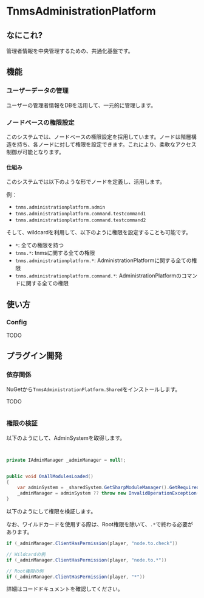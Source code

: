 ﻿# TnmsAdministrationPlatform

## なにこれ?

管理者情報を中央管理するための、共通化基盤です。

## 機能

### ユーザーデータの管理

ユーザーの管理者情報をDBを活用して、一元的に管理します。

### ノードベースの権限設定

このシステムでは、ノードベースの権限設定を採用しています。ノードは階層構造を持ち、各ノードに対して権限を設定できます。これにより、柔軟なアクセス制御が可能となります。

#### 仕組み

このシステムでは以下のような形でノードを定義し、活用します。

例：
- `tnms.administrationplatform.admin`
- `tnms.administrationplatform.command.testcommand1`
- `tnms.administrationplatform.command.testcommand2`

そして、wildcardを利用して、以下のように権限を設定することも可能です。
- `*`: 全ての権限を持つ
- `tnms.*`: tnmsに関する全ての権限
- `tnms.administrationplatform.*`: AdministrationPlatformに関する全ての権限
- `tnms.administrationplatform.command.*`: AdministrationPlatformのコマンドに関する全ての権限


## 使い方

### Config

TODO

## プラグイン開発

### 依存関係

NuGetから`TnmsAdministrationPlatform.Shared`をインストールします。

TODO

```xml
```

### 権限の検証

以下のようにして、AdminSystemを取得します。

```csharp


private IAdminManager _adminManager = null!;


public void OnAllModulesLoaded()
{
    var adminSystem = _sharedSystem.GetSharpModuleManager().GetRequiredSharpModuleInterface<IAdminManager>(IAdminManager.ModSharpModuleIdentity).Instance;
    _adminManager = adminSystem ?? throw new InvalidOperationException("TnmsAdministrationPlatform is not found! Make sure TnmsAdministrationPlatform is installed!");
}
```

以下のようにして権限を検証します。

なお、ワイルドカードを使用する際は、Root権限を除いて、`.*`で終わる必要があります。

```csharp
if (_adminManager.ClientHasPermission(player, "node.to.check"))

// Wildcardの例
if (_adminManager.ClientHasPermission(player, "node.to.*"))

// Root権限の例
if (_adminManager.ClientHasPermission(player, "*"))
```

詳細はコードドキュメントを確認してください。

